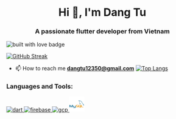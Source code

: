<h1 align="center">Hi 👋, I'm Dang Tu</h1>
<h3 align="center">A passionate flutter developer from Vietnam</h3>
<img src="https://forthebadge.com/images/badges/built-with-love.svg" alt="built with love badge" />


[![GitHub Streak](http://github-readme-streak-stats.herokuapp.com?user=DangTuCS&theme=dark&background=000000)](https://git.io/streak-stats)
- 📫 How to reach me **dangtu12350@gmail.com**
[![Top Langs](https://github-readme-stats.vercel.app/api/top-langs/?username=DangTuCS&layout=compact&theme=vision-friendly-dark)](https://github.com/anuraghazra/github-readme-stats)

<h3 align="left">Languages and Tools:</h3>
<p align="left"> <a href="https://dart.dev" target="_blank" rel="noreferrer"> <img src="https://www.vectorlogo.zone/logos/dartlang/dartlang-icon.svg" alt="dart" width="40" height="40"/> </a> <a href="https://firebase.google.com/" target="_blank" rel="noreferrer"> <img src="https://www.vectorlogo.zone/logos/firebase/firebase-icon.svg" alt="firebase" width="40" height="40"/> </a> <a href="https://cloud.google.com" target="_blank" rel="noreferrer"> <img src="https://www.vectorlogo.zone/logos/google_cloud/google_cloud-icon.svg" alt="gcp" width="40" height="40"/> </a> <a href="https://www.mysql.com/" target="_blank" rel="noreferrer"> <img src="https://raw.githubusercontent.com/devicons/devicon/master/icons/mysql/mysql-original-wordmark.svg" alt="mysql" width="40" height="40"/> </a> </p>
